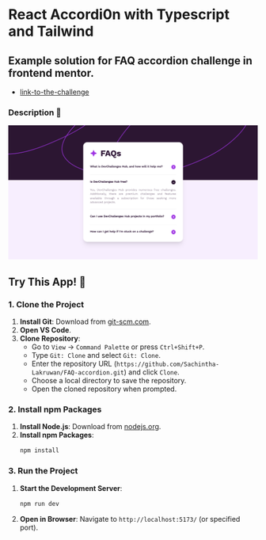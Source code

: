# React Accordi0n with Typescript and Tailwind

## Example solution for FAQ accordion challenge in frontend mentor.

- [link-to-the-challenge](https://www.frontendmentor.io/challenges/faq-accordion-wyfFdeBwBz)

### Description 📝

![alt text](image.png)

## Try This App! 👼

### 1. Clone the Project

1. **Install Git**: Download from [git-scm.com](https://git-scm.com/).
2. **Open VS Code**.
3. **Clone Repository**:
   - Go to `View` -> `Command Palette` or press `Ctrl+Shift+P`.
   - Type `Git: Clone` and select `Git: Clone`.
   - Enter the repository URL (`https://github.com/Sachintha-Lakruwan/FAQ-accordion.git`) and click `Clone`.
   - Choose a local directory to save the repository.
   - Open the cloned repository when prompted.

### 2. Install npm Packages

1. **Install Node.js**: Download from [nodejs.org](https://nodejs.org/).
2. **Install npm Packages**:
   ```sh
   npm install
   ```

### 3. Run the Project

1. **Start the Development Server**:
   ```sh
   npm run dev
   ```
2. **Open in Browser**: Navigate to `http://localhost:5173/` (or specified port).
